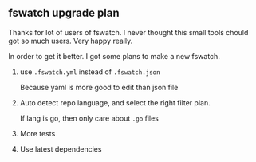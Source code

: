 ## fswatch upgrade plan
Thanks for lot of users of fswatch. I never thought this small tools chould got so much users. Very happy really.

In order to get it better. I got some plans to make a new fswatch.

1. use `.fswatch.yml` instead of `.fswatch.json`

	Because yaml is more good to edit than json file

2. Auto detect repo language, and select the right filter plan.

	If lang is go, then only care about `.go` files

3. More tests
4. Use latest dependencies
